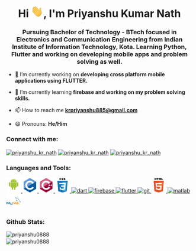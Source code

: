 <h1 align="center">Hi <img src="https://raw.githubusercontent.com/ABSphreak/ABSphreak/master/gifs/Hi.gif" width="33" height="33">, I'm Priyanshu Kumar Nath</h1>
<h3 align="center">Pursuing Bachelor of Technology - BTech focused in Electronics and Communication Engineering from Indian Institute of Information Technology, Kota. Learning Python, Flutter and working on developing mobile apps and problem solving as well.</h3>

- 🔭 I’m currently working on **developing cross platform mobile applications using FLUTTER.**

- 🌱 I’m currently learning **firebase and working on my problem solving skills.**

- 📫 How to reach me **krpriyanshu885@gmail.com**

- 😄 Pronouns: **He/Him**

<h3 align="left">Connect with me:</h3>
<p align="left">
<a href="https://instagram.com/priyanshu_kr_nath" target="blank"><img align="center" src="https://img.icons8.com/fluent/48/000000/instagram-new.png" alt="priyanshu_kr_nath" height="40" width="40" /></a>
<a href="https://github.com/priyanshukrnath" target="blank"><img align="center" src="https://img.icons8.com/color/48/000000/github--v1.png" alt="priyanshu_kr_nath" height="40" width="40" /></a>
<a href="https://www.linkedin.com/in/priyanshu-kumar-nath-9a8199191/" target="blank"><img align="center" src="https://img.icons8.com/fluent/48/000000/linkedin.png" alt="priyanshu_kr_nath" height="40" width="40" /></a>
</p>

<h3 align="left">Languages and Tools:</h3>
<p align="left"> <a href="https://developer.android.com" target="_blank"> <img src="https://raw.githubusercontent.com/devicons/devicon/master/icons/android/android-original-wordmark.svg" alt="android" width="40" height="40"/> </a> 
<a href="https://www.cprogramming.com/" target="_blank"> <img src="https://raw.githubusercontent.com/devicons/devicon/master/icons/c/c-original.svg" alt="c" width="40" height="40"/> 
</a> <a href="https://www.w3schools.com/cpp/" target="_blank"> <img src="https://raw.githubusercontent.com/devicons/devicon/master/icons/cplusplus/cplusplus-original.svg" alt="cplusplus" width="40" height="40"/> </a> 
<a href="https://www.w3schools.com/css/" target="_blank"> <img src="https://raw.githubusercontent.com/devicons/devicon/master/icons/css3/css3-original-wordmark.svg" alt="css3" width="40" height="40"/> </a> 
<a href="https://dart.dev" target="_blank"> <img src="https://www.vectorlogo.zone/logos/dartlang/dartlang-icon.svg" alt="dart" width="40" height="40"/> </a> 
<a href="https://firebase.google.com/" target="_blank"> <img src="https://www.vectorlogo.zone/logos/firebase/firebase-icon.svg" alt="firebase" width="40" height="40"/> </a> 
<a href="https://flutter.dev" target="_blank"> <img src="https://www.vectorlogo.zone/logos/flutterio/flutterio-icon.svg" alt="flutter" width="40" height="40"/> </a> <a href="https://git-scm.com/" target="_blank"> <img src="https://www.vectorlogo.zone/logos/git-scm/git-scm-icon.svg" alt="git" width="40" height="40"/> </a> 
<a href="https://www.w3.org/html/" target="_blank"> <img src="https://raw.githubusercontent.com/devicons/devicon/master/icons/html5/html5-original-wordmark.svg" alt="html5" width="40" height="40"/> </a> 
<a href="https://www.mathworks.com/" target="_blank"> <img src="https://img.icons8.com/fluent/48/000000/matlab.png" alt="matlab" width="40" height="40"/> </a> 
<a href="https://www.mysql.com/" target="_blank"> <img src="https://raw.githubusercontent.com/devicons/devicon/master/icons/mysql/mysql-original-wordmark.svg" alt="mysql" width="40" height="40"/> </a> </p>

<h3 align="left">Github Stats:</h3>
<p><img align="left" src="https://github-readme-stats.vercel.app/api/top-langs?username=priyanshukrnath&show_icons=true&locale=en&layout=compact" alt="priyanshu0888" width="400" />
<img align="center" src="https://github-readme-stats.vercel.app/api?username=priyanshukrnath&show_icons=true&locale=en" alt="priyanshu0888" width="400" /></p>
